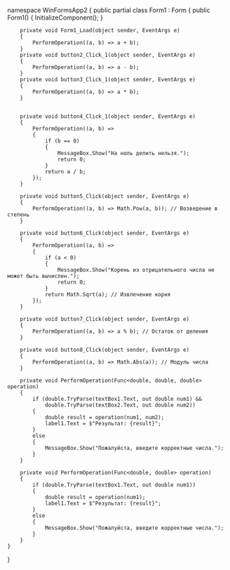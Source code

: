 namespace WinFormsApp2
{
    public partial class Form1 : Form
    {
        public Form1()
        {
            InitializeComponent();
        }

        private void Form1_Load(object sender, EventArgs e)
        {
            PerformOperation((a, b) => a + b);
        }
        private void button2_Click_1(object sender, EventArgs e)
        {
            PerformOperation((a, b) => a - b);
        }
        private void button3_Click_1(object sender, EventArgs e)
        {
            PerformOperation((a, b) => a * b);
        }


        private void button4_Click_1(object sender, EventArgs e)
        {
            PerformOperation((a, b) =>
            {
                if (b == 0)
                {
                    MessageBox.Show("На ноль делить нельзя.");
                    return 0;
                }
                return a / b;
            });
        }

        private void button5_Click(object sender, EventArgs e)
        {
            PerformOperation((a, b) => Math.Pow(a, b)); // Возведение в степень
        }

        private void button6_Click(object sender, EventArgs e)
        {
            PerformOperation((a, b) =>
            {
                if (a < 0)
                {
                    MessageBox.Show("Корень из отрицательного числа не может быть вычислен.");
                    return 0;
                }
                return Math.Sqrt(a); // Извлечение корня
            });
        }

        private void button7_Click(object sender, EventArgs e)
        {
            PerformOperation((a, b) => a % b); // Остаток от деления
        }

        private void button8_Click(object sender, EventArgs e)
        {
            PerformOperation((a, b) => Math.Abs(a)); // Модуль числа
        }

        private void PerformOperation(Func<double, double, double> operation)
        {
            if (double.TryParse(textBox1.Text, out double num1) &&
                double.TryParse(textBox2.Text, out double num2))
            {
                double result = operation(num1, num2);
                label1.Text = $"Результат: {result}";
            }
            else
            {
                MessageBox.Show("Пожалуйста, введите корректные числа.");
            }
        }

        private void PerformOperation(Func<double, double> operation)
        {
            if (double.TryParse(textBox1.Text, out double num1))
            {
                double result = operation(num1);
                label1.Text = $"Результат: {result}";
            }
            else
            {
                MessageBox.Show("Пожалуйста, введите корректные числа.");
            }
        }
    }
}
